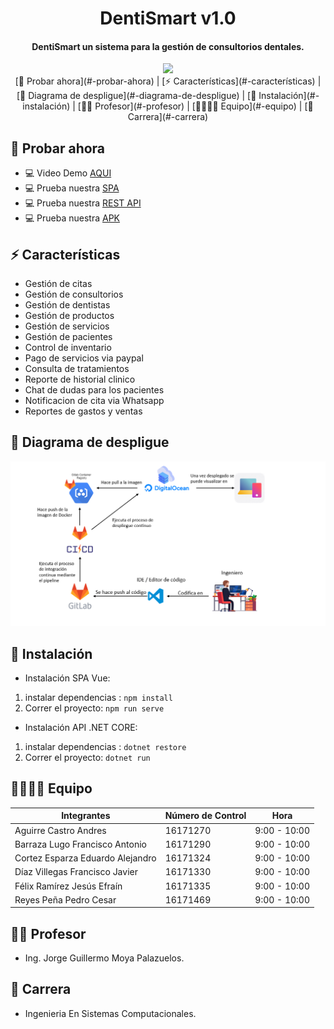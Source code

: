 <h1 align="center">
DentiSmart v1.0
  <h4 align="center">DentiSmart un sistema para la gestión de consultorios dentales.</h4>
</h1>
<div align="center" style="text-align:center">
<img src="https://universidadesdemexico.mx/logos/original/logo-instituto-tecnologico-de-culiacan.png " width="100"/>
</div>
<div align="center">
[🙏 Probar ahora](#-probar-ahora) |
[⚡  Características](#-características) |
[📝  Diagrama de despligue](#-diagrama-de-despligue) |
[💾 Instalación](#-instalación) |
[👨‍🏫 Profesor](#-profesor) |
[👨‍💻👩‍💻 Equipo](#-equipo) |
[🥉 Carrera](#-carrera)
</div>

## 🙏 Probar ahora
- 💻 Video Demo [AQUI](https://www.youtube.com/watch?v=HxdXGHmA2RA)
- 💻 Prueba nuestra [SPA](https://dentismart.ga)
- 💻 Prueba nuestra [REST API](http://dentismart.ga:5000)
- 💻 Prueba nuestra [APK](./DentiSmart.apk)

## ⚡  Características
- Gestión de citas
- Gestión de consultorios
- Gestión de dentistas
- Gestión de productos
- Gestión de servicios
- Gestión de pacientes
- Control de inventario
- Pago de servicios via paypal
- Consulta de tratamientos
- Reporte de historial clinico
- Chat de dudas para los pacientes
- Notificacion de cita via Whatsapp
- Reportes de gastos y ventas

## 📝 Diagrama de despligue
<div align="center" style="text-align:center">
<img src="./deploy.png"/>
</div>

## 💾 Instalación
- Instalación SPA Vue:
1. instalar dependencias : `npm install`
2. Correr el proyecto:  `npm run serve`
- Instalación API .NET CORE:
1. instalar dependencias : `dotnet restore`
2. Correr el proyecto:  `dotnet run`

## 👨‍💻👩‍💻 Equipo
| Integrantes| Número de Control | Hora |
| ---------- | ----------------- | ---- |
|Aguirre Castro Andres | 16171270 | 9:00 - 10:00 |
|Barraza Lugo Francisco Antonio | 16171290 | 9:00 - 10:00 |
|Cortez Esparza Eduardo Alejandro | 16171324 | 9:00 - 10:00 |
|Díaz Villegas Francisco Javier | 16171330 | 9:00 - 10:00 |
|Félix Ramírez Jesús Efraín | 16171335 | 9:00 - 10:00 |
|Reyes Peña Pedro Cesar | 16171469 | 9:00 - 10:00|

## 👨‍🏫 Profesor
- Ing. Jorge Guillermo Moya Palazuelos.

## 🥉 Carrera
- Ingenieria En Sistemas Computacionales.


